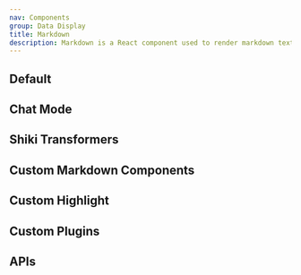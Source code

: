 ```yaml
---
nav: Components
group: Data Display
title: Markdown
description: Markdown is a React component used to render markdown text. It supports various markdown syntax such as headings, lists, links, images, code blocks and more. It is commonly used in documentation, blogs, and other text-heavy applications.
---
```


## Default

<code src="./demos/index.tsx" nopadding></code>

## Chat Mode

<code src="./demos/chat.tsx" nopadding></code>

## Shiki Transformers

<code src="./demos/code.tsx" nopadding></code>

## Custom Markdown Components

<code src="./demos/customComponents.tsx" nopadding></code>

## Custom Highlight

<code src="./demos/customHighlight.tsx" nopadding></code>

## Custom Plugins

<code src="./demos/customPlugins/index.tsx" nopadding></code>

## APIs

<API></API>
